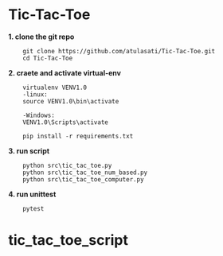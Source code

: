 # Tic-Tac-Toe

**1. clone the git repo**
```
    git clone https://github.com/atulasati/Tic-Tac-Toe.git 
    cd Tic-Tac-Toe
```

**2. craete and activate virtual-env**
```
    virtualenv VENV1.0
    -linux:
    source VENV1.0\bin\activate
  
    -Windows:
    VENV1.0\Scripts\activate
  
    pip install -r requirements.txt
```

**3. run script**
```
    python src\tic_tac_toe.py
    python src\tic_tac_toe_num_based.py
    python src\tic_tac_toe_computer.py
```
 
**4. run unittest**
```
    pytest
``` 
 
# tic_tac_toe_script
